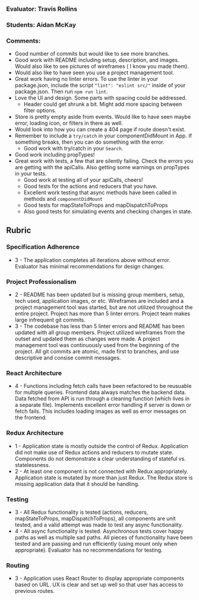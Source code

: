 ### Evaluator: Travis Rollins
### Students: Aidan McKay
### Comments:
* Good number of commits but would like to see more branches.
* Good work with README including setup, description, and images.  Would also like to see pictures of wireframes ( I know you made them).
* Would also like to have seen you use a project management tool.
* Great work having no linter errors.  To use the linter in your package.json, include the script `"lint": "eslint src/"` inside of your package.json.  Then run `npm run lint`.
* Love the UI and design.  Some parts with spacing could be addressed.
  * Header could get shrunk a bit.  Might add more spacing between filter options.
* Store is pretty empty aside from events.  Would like to have seen maybe error, loading icon, or filters in there as well.
* Would look into how you can create a 404 page if route doesn't exist.
* Remember to include a `try/catch` in your componentDidMount in App.  If something breaks, then you can do something with the error.
  * Good work with try/catch in your `Search`.
* Good work including propTypes!
* Great work with tests, a few that are silently failing.  Check the errors you are getting with the apiCalls.   Also getting some warnings on propTypes in your tests.
  * Good work at testing all of your apiCalls, cheers!
  * Good tests for the actions and reducers that you have.
  * Excellent work testing that async methods have been called in methods and `componentDidMount`
  * Good tests for mapStateToProps and mapDispatchToProps
  * Also good tests for simulating events and checking changes in state.

## Rubric 

### Specification Adherence

* 3 - The application completes all iterations above without error. Evaluator has minimal recommendations for design changes.

### Project Professionalism

* 2 -  README has been updated but is missing group members, setup, tech used, application images, or etc.  Wireframes are included and a project management tool was started, but are not utilized throughout the entire project. Project has more than 5 linter errors. Project team makes large infrequent git commits. 
* 3 - The codebase has less than 5 linter errors and README has been updated with all group members. Project utilized wireframes from the outset and updated them as changes were made. A project management tool was continuously used from the beginning of the project.  All git commits are atomic, made first to branches, and use descriptive and consise commit messages. 

### React Architecture

* 4 - Functions including fetch calls have been refactored to be reusuable for multiple queries.  Frontend data always matches the backend data.  Data fetched from API is run through a cleaning function (which lives in a separate file).  Implements excellent error handling if server is down or fetch fails.  This includes loading images as well as error messages on the frontend.

### Redux Architecture

* 1 - Application state is mostly outside the control of Redux. Application did not make use of Redux actions and reducers to mutate state. Components do not demonstrate a clear understanding of stateful vs. statelessness.
* 2 - At least one component is not connected with Redux appropriately. Application state is mutated by more than just Redux. The Redux store is missing application data that it should be handling.

### Testing

* 3 - All Redux functionality is tested (actions, reducers, mapStateToProps, mapDispatchToProps), all components are unit tested, and a valid attempt was made to test any async functionality.
* 4 - All async functionality is tested.   Asynchronous tests cover happy paths as well as multiple sad paths.  All pieces of functionality have been tested and are passing and run efficiently (using mount only when appropriate). Evaluator has no recommendations for testing.

### Routing

* 3 - Application uses React Router to display appropriate components based on URL.  UX is clear and set up well so that user has access to previous routes.